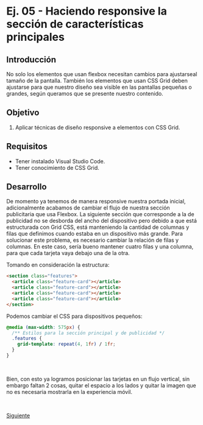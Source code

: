 # Ej. 05 - Haciendo responsive la sección de características principales

## Introducción
No solo los elementos que usan flexbox necesitan cambios para ajustarseal tamaño de la pantalla. También los elementos que usan CSS Grid deben ajustarse para que nuestro diseño sea visible en las pantallas pequeñas o grandes, según queramos que se presente nuestro contenido.
## Objetivo
1. Aplicar técnicas de diseño responsive a elementos con CSS Grid.
## Requisitos
- Tener instalado Visual Studio Code.
- Tener conocimiento de CSS Grid.

## Desarrollo

De momento ya tenemos de manera responsive nuestra portada inicial,
adicionalmente acabamos de cambiar el flujo de nuestra sección publicitaria
que usa Flexbox. La siguiente sección que corresponde a la de publicidad no se
desborda del ancho del dispositivo pero debido a que está estructurada con Grid
CSS, está manteniendo la cantidad de columnas y filas que definimos cuando estaba
en un dispositivo más grande. Para solucionar este problema, es necesario cambiar
la relación de filas y columnas. En este caso, sería bueno mantener cuatro filas
y una columna, para que cada tarjeta vaya debajo una de la otra.

Tomando en consideración la estructura:

```html
<section class="features">
  <article class="feature-card"></article>
  <article class="feature-card"></article>
  <article class="feature-card"></article>
  <article class="feature-card"></article>
</section>
```

Podemos cambiar el CSS para dispositivos pequeños:

```css
@media (max-width: 575px) {
  /** Estilos para la sección principal y de publicidad */
  .features {
    grid-template: repeat(4, 1fr) / 1fr;
  }
}
```

<br/>

Bien, con esto ya logramos posicionar las tarjetas en un flujo vertical, sin
embargo faltan 2 cosas, quitar el espacio a los lados y quitar la imagen que no
es necesaria mostrarla en la experiencia móvil.

<br/>

[Siguiente](./reto-04/README.md)